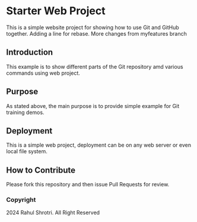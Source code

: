 # Starter Web Project
This is a simple website project for showing how to use Git and GitHub together. Adding a line for rebase. More changes from myfeatures branch
## Introduction
This example is to show different parts of the Git repository amd various commands using web project.
## Purpose
As stated above, the main purpose is to provide simple example for Git training demos.

## Deployment
This is a simple web project, deployment can be on any web server or even local file system.
## How to Contribute
Please fork this repository and then issue Pull Requests for review.
### Copyright
2024 Rahul Shrotri. All Right Reserved